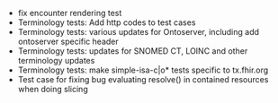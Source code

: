 * fix encounter rendering test
* Terminology tests: Add http codes to test cases
* Terminology tests: various updates for Ontoserver, including add ontoserver specific header
* Terminology tests: updates for SNOMED CT, LOINC and other terminology updates
* Terminology tests: make simple-isa-c|o* tests specific to tx.fhir.org
* Test case for fixing bug evaluating resolve() in contained resources when doing slicing
